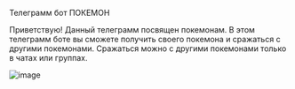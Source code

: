 Телеграмм бот ПОКЕМОН





Приветствую!
Данный телеграмм посвящен покемонам. В этом телеграмм боте вы сможете получить своего покемона и сражаться с другими покемонами. Сражаться можно с другими покемонами только в чатах или группах.


![image](https://github.com/user-attachments/assets/32d51f06-40e5-4ddc-b91b-160c1775631a)

